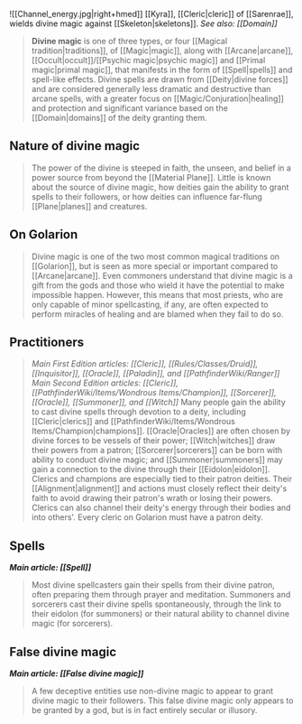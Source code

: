 ![[Channel_energy.jpg|right+hmed]] 
 [[Kyra]], [[Cleric|cleric]] of [[Sarenrae]], wields divine magic against [[Skeleton|skeletons]].
*See also: [[Domain]]*
> **Divine magic** is one of three types, or four [[Magical tradition|traditions]], of [[Magic|magic]], along with [[Arcane|arcane]], [[Occult|occult]]/[[Psychic magic|psychic magic]] and [[Primal magic|primal magic]], that manifests in the form of [[Spell|spells]] and spell-like effects. Divine spells are drawn from [[Deity|divine forces]] and are considered generally less dramatic and destructive than arcane spells, with a greater focus on [[Magic/Conjuration|healing]] and protection and significant variance based on the [[Domain|domains]] of the deity granting them.



## Nature of divine magic

> The power of the divine is steeped in faith, the unseen, and belief in a power source from beyond the [[Material Plane]].
> Little is known about the source of divine magic, how deities gain the ability to grant spells to their followers, or how deities can influence far-flung [[Plane|planes]] and creatures.


## On Golarion

> Divine magic is one of the two most common magical traditions on [[Golarion]], but is seen as more special or important compared to [[Arcane|arcane]]. Even commoners understand that divine magic is a gift from the gods and those who wield it have the potential to make impossible happen. However, this means that most priests, who are only capable of minor spellcasting, if any, are often expected to perform miracles of healing and are blamed when they fail to do so.


## Practitioners

> *Main First Edition articles: [[Cleric]], [[Rules/Classes/Druid]], [[Inquisitor]], [[Oracle]], [[Paladin]], and [[PathfinderWiki/Ranger]]*
*Main Second Edition articles: [[Cleric]], [[PathfinderWiki/Items/Wondrous Items/Champion]], [[Sorcerer]], [[Oracle]], [[Summoner]], and [[Witch]]*
> Many people gain the ability to cast divine spells through devotion to a deity, including [[Cleric|clerics]] and [[PathfinderWiki/Items/Wondrous Items/Champion|champions]]. [[Oracle|Oracles]] are often chosen by divine forces to be vessels of their power; [[Witch|witches]] draw their powers from a patron; [[Sorcerer|sorcerers]] can be born with ability to conduct divine magic; and [[Summoner|summoners]] may gain a connection to the divine through their [[Eidolon|eidolon]].
> Clerics and champions are especially tied to their patron deities. Their [[Alignment|alignment]] and actions must closely reflect their deity's faith to avoid drawing their patron's wrath or losing their powers. Clerics can also channel their deity's energy through their bodies and into others'. Every cleric on Golarion must have a patron deity.


## Spells

***Main article: [[Spell]]***
> Most divine spellcasters gain their spells from their divine patron, often preparing them through prayer and meditation. Summoners and sorcerers cast their divine spells spontaneously, through the link to their eidolon (for summoners) or their natural ability to channel divine magic (for sorcerers).


## False divine magic

***Main article: [[False divine magic]]***
> A few deceptive entities use non-divine magic to appear to grant divine magic to their followers. This false divine magic only appears to be granted by a god, but is in fact entirely secular or illusory.








